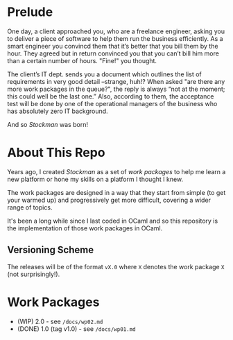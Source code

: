 # Prelude #
One day, a client approached you, who are a freelance engineer, asking you to deliver a piece of software to help them run the business efficiently. As a smart engineer you convincd them that it’s better that you bill them by the hour. They agreed but in return convinced you that you can’t bill him more than a certain number of hours. "Fine!" you thought.

The client’s IT dept. sends you a document which outlines the list of requirements in very good detail –strange, huh!? When asked "are there any more work packages in the queue?", the reply is always “not at the moment; this could well be the last one.” Also, according to them, the acceptance test will be done by one of the operational managers of the business who has absolutely zero IT background.

And so _Stockman_ was born! 

# About This Repo #
Years ago, I created _Stockman_ as a set of _work packages_ to help me learn a new platform or hone my skills on a platform I thought I knew.

The work packages are designed in a way that they start from simple (to get your warmed up) and progressively get more difficult, covering a wider range of topics.

It's been a long while since I last coded in OCaml and so this repository is the implementation of those work packages in OCaml.

## Versioning Scheme ##
The releases will be of the format `vX.0` where `X` denotes the work package `X` (not surprisingly!).

# Work Packages #
* (WIP) 2.0 - see `/docs/wp02.md`
* (DONE) 1.0 (tag v1.0) - see `/docs/wp01.md`
